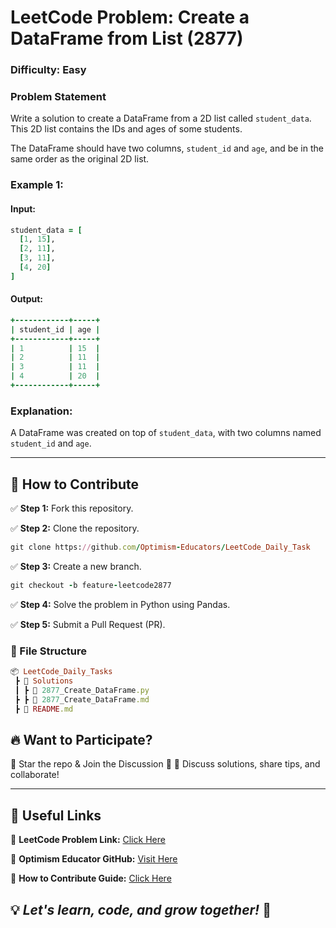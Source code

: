 # LeetCode Problem: Create a DataFrame from List (2877)

### Difficulty: Easy

### Problem Statement
Write a solution to create a DataFrame from a 2D list called `student_data`. This 2D list contains the IDs and ages of some students.

The DataFrame should have two columns, `student_id` and `age`, and be in the same order as the original 2D list.

### Example 1:

#### Input:
```rb
student_data = [
  [1, 15],
  [2, 11],
  [3, 11],
  [4, 20]
]
```

#### Output:
```rb
+------------+-----+
| student_id | age |
+------------+-----+
| 1          | 15  |
| 2          | 11  |
| 3          | 11  |
| 4          | 20  |
+------------+-----+
```

### Explanation:
A DataFrame was created on top of `student_data`, with two columns named `student_id` and `age`.

---

## 🎯 How to Contribute

✅ **Step 1:** Fork this repository.

✅ **Step 2:** Clone the repository.
```rb
git clone https://github.com/Optimism-Educators/LeetCode_Daily_Task
```

✅ **Step 3:** Create a new branch.
```rb
git checkout -b feature-leetcode2877
```

✅ **Step 4:** Solve the problem in Python using Pandas.

✅ **Step 5:** Submit a Pull Request (PR).

### 📂 File Structure
```rb
📦 LeetCode_Daily_Tasks
 ┣ 📂 Solutions
 ┃ ┣ 📜 2877_Create_DataFrame.py
 ┣ ┣ 📜 2877_Create_DataFrame.md
 ┣ 📜 README.md
```

## 🔥 Want to Participate?
🌟 Star the repo & Join the Discussion 🚀
💬 Discuss solutions, share tips, and collaborate!

---

## 🔗 Useful Links
📌 **LeetCode Problem Link:** [Click Here](https://leetcode.com/problems/create-a-dataframe-from-list/)

📌 **Optimism Educator GitHub:** [Visit Here](https://github.com/iamAntimPal/LeetCode-Introduction-to-Pandas)

📌 **How to Contribute Guide:** [Click Here](https://github.com/Optimism-Educators/LeetCode_Daily_Task/blob/main/CONTRIBUTING.md)

## 💡 *Let's learn, code, and grow together!* 🚀

